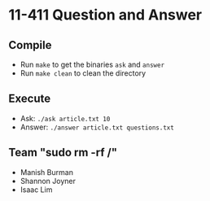 11-411 Question and Answer
========


Compile
--------
- Run `make` to get the binaries `ask` and `answer`
- Run `make clean` to clean the directory

Execute
--------
- Ask: `./ask article.txt 10`
- Answer: `./answer article.txt questions.txt`

Team "sudo rm -rf /"
--------
- Manish Burman
- Shannon Joyner
- Isaac Lim